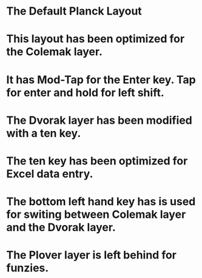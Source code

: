 # The Default Planck Layout
# This layout has been optimized for the Colemak layer.
# It has Mod-Tap for the Enter key.  Tap for enter and hold for left shift.
# The Dvorak layer has been modified with a ten key. 
# The ten key has been optimized for Excel data entry.
# The bottom left hand key has is used for switing between Colemak layer and the Dvorak layer.
# The Plover layer is left behind for funzies. 

